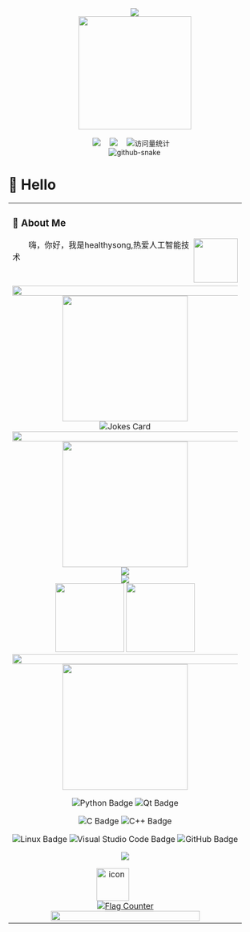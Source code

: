 <div align="center">

  <!-- dynamic typing effect 动态打字效果 -->
  <div>
    <a href="https://blog.sunguoqi.com/">
      <img src="https://readme-typing-svg.demolab.com?font=Fira+Code&pause=1000&width=435&lines=console.log(%22Hello%2C%20World%22);healthysong祝您开心愉快!&center=true&size=27" />
    </a>
  </div>

  <!-- knock code pictures 敲代码的图片 -->
  <picture>
    <source media="(prefers-color-scheme: dark)" srcset="https://cdn.jsdelivr.net/gh/healthysong/healthysong/assets/images/coding.gif" />
    <source media="(prefers-color-scheme: light)" srcset="https://cdn.jsdelivr.net/gh/healthysong/healthysong/assets/images/developer.svg" height="225px" />
    <img src="https://cdn.jsdelivr.net/gh/healthysong/healthysong/assets/images/coding.gif" />
  </picture>

  <!-- for beauty 留个空行好看点 -->
  <div>&nbsp;</div>

  <!-- profile logo 个人资料徽标 -->
  <div>
    <a href="https://healthysong.github.io/"><img src="https://img.shields.io/badge/Website-博客-8c36db" /></a>&emsp;
    <a href="https://healthysong.github.io/images/wechat.jpeg"><img src="https://img.shields.io/badge/WeChat-微信-07c160" /></a>&emsp;
    <!-- visitor -->
    <img src="https://komarev.com/ghpvc/?username=healthysong&label=Views&color=orange&style=flat" alt="访问量统计" />&emsp;
  

  </div>

  <!-- Snake Code Contribution Map 贪吃蛇代码贡献图 -->
  <picture>
    <source media="(prefers-color-scheme: dark)" srcset="https://cdn.jsdelivr.net/gh/healthysong/healthysong/profile-snake-contrib/github-contribution-grid-snake-dark.svg" />
    <source media="(prefers-color-scheme: light)" srcset="https://cdn.jsdelivr.net/gh/healthysong/healthysong/profile-snake-contrib/github-contribution-grid-snake.svg" />
    <img alt="github-snake" src="https://cdn.jsdelivr.net/gh/healthysong/healthysong/profile-snake-contrib/github-contribution-grid-snake-dark.svg" />
  </picture>

</div>

#  🙋 Hello

<table>
  
<tr><td>

### 🤺 About Me

<img align="right" width="88" src="https://cdn.jsdelivr.net/gh/healthysong/healthysong/assets/images/jobs.png" />

<p>&emsp;&emsp;嗨，你好，我是healthysong,热爱人工智能技术</p>


</td></tr>

<tr><td>


<!-- ########################################## 分割 ########################################## -->
<img width="200%" src="https://cdn.jsdelivr.net/gh/healthysong/healthysong/assets/images/hr.gif" />

<div align="center">

<!-- run 图片 -->
<img src="https://cdn.jsdelivr.net/gh/healthysong/healthysong/assets/images/man_run.png" width="250" height="250" />

<!-- Joke 笑话 -->
<div>
  <picture>
    <source media="(prefers-color-scheme: dark)" srcset="https://readme-jokes.vercel.app/api?hideBorder&bgColor=%23121212" />
    <source media="(prefers-color-scheme: light)" srcset="https://readme-jokes.vercel.app/api?hideBorder&bgColor=%ffffff" />
    <img alt="Jokes Card" src="https://readme-jokes.vercel.app/api?hideBorder&bgColor=%23121212" />
  </picture>
</div>
</div>

<!-- ########################################## 分割 ########################################## -->
<img width="200%" src="https://cdn.jsdelivr.net/gh/healthysong/healthysong/assets/images/hr.gif" />

<div align="center" >

<!-- just img 图片 -->
<img src="https://cdn.jsdelivr.net/gh/healthysong/healthysong/assets/images/mb.png" width="250" height="250" />

<!-- Quotes 名人名言 -->
<div><img src="https://quotes-github-readme.vercel.app/api?type=horizontal&theme=dark" /><br/></div>
  
<!-- GitHub 奖杯🏆 -->
<div><img src="https://github-profile-trophy.vercel.app/?username=healthysong&theme=gruvbox&row=1&column=7&no-frame=true&no-bg=true" /><br/></div>

<!-- GitHub 数据统计 -->
<img height="137px" src="https://github-readme-stats-git-masterrstaa-rickstaa.vercel.app/api?username=healthysong&hide_title=true&hide_border=true&show_icons=true&include_all_commits=true&line_height=21text_color=000&icon_color=000&bg_color=0,ea6161,ffc64d,fffc4d,52fa5a&theme=graywhite" />
<img height="137px" src="https://github-readme-stats-git-masterrstaa-rickstaa.vercel.app/api/top-langs/?username=healthysong&hide_title=true&hide_border=true&layout=compact&langs_count=6&text_color=000&icon_color=fff&bg_color=0,52fa5a,4dfcff,c64dff&theme=graywhite" /><br>

</div>

<!-- ########################################## 分割 ########################################## -->
<img width="200%" src="https://cdn.jsdelivr.net/gh/healthysong/healthysong/assets/images/hr.gif" />

<div align="center" >

<!-- just img 图片 -->
<img src="https://cdn.jsdelivr.net/gh/healthysong/healthysong/assets/images/man.png" width="250" height="250" />

<!--  skill badge 技能徽章 -->

![Python Badge](https://img.shields.io/badge/Python-3776AB?logo=python&logoColor=fff&style=flat)
![Qt Badge](https://img.shields.io/badge/Qt-41CD52?logo=qt&logoColor=fff&style=flat)

![C Badge](https://img.shields.io/badge/C-A8B9CC?logo=c&logoColor=fff&style=flat)
![C++ Badge](https://img.shields.io/badge/C%2B%2B-00599C?logo=cplusplus&logoColor=fff&style=flat)

![Linux Badge](https://img.shields.io/badge/Linux-FCC624?logo=linux&logoColor=000&style=flat)
![Visual Studio Code Badge](https://img.shields.io/badge/Visual%20Studio%20Code-007ACC?logo=visualstudiocode&logoColor=fff&style=flat)
![GitHub Badge](https://img.shields.io/badge/GitHub-181717?logo=github&logoColor=fff&style=flat)

<!-- programming tool icon 编程工具图标 -->
<img src="https://skillicons.dev/icons?i=md,py,pytorch,c,cpp,bash,cmake,ros,git,vim,clion,pycharm,vscode,sublime,linux,ubuntu&perline=8" /><br>

<!-- svg -->
<img src="https://techstack-generator.vercel.app/docker-icon.svg" alt="icon" width="65" style="width: 65px; height: 65px; margin-right: 50px; margin-bottom: 0px;" /> 

</div>
<div align="center" >
<a href="http://s01.flagcounter.com/more/sX"><img src="https://s01.flagcounter.com/map/sX/size_l/txt_000000/border_CCCCCC/pageviews_1/viewers_0/flags_0/" alt="Flag Counter" border="0"></a>
</div>

<!-- ########################################## 分割 ########################################## -->
<div align="center" >
<!-- just img 图片 -->
<img width="81.2%" src="https://cdn.jsdelivr.net/gh/healthysong/healthysong/assets/images/icon.png" /></div>
</div>
